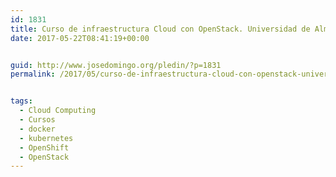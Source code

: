 ```yaml
---
id: 1831
title: Curso de infraestructura Cloud con OpenStack. Universidad de Almería
date: 2017-05-22T08:41:19+00:00


guid: http://www.josedomingo.org/pledin/?p=1831
permalink: /2017/05/curso-de-infraestructura-cloud-con-openstack-universidad-de-almeria/


tags:
  - Cloud Computing
  - Cursos
  - docker
  - kubernetes
  - OpenShift
  - OpenStack
---
```

